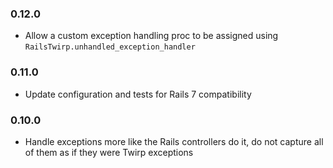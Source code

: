 ### 0.12.0

* Allow a custom exception handling proc to be assigned using `RailsTwirp.unhandled_exception_handler`

### 0.11.0

* Update configuration and tests for Rails 7 compatibility

### 0.10.0

* Handle exceptions more like the Rails controllers do it, do not capture all of them as if they were Twirp exceptions
